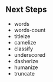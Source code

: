 ## Next Steps

 + words
 + words-count
 + titleize
 + camelize
 + classify
 + underscored
 + dasherize
 + humanize
 + truncate

